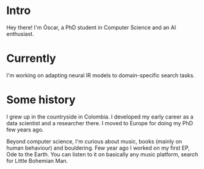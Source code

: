 
# Intro

Hey there! I'm Óscar, a PhD student in Computer Science and an AI enthusiast.
# Currently

I'm working on adapting neural IR models to domain-specific search tasks.

# Some history
I grew up in the countryside in Colombia. I developed my early career as a data scientist and a researcher there. I moved to Europe for doing my PhD few years ago.

Beyond computer science, I'm curious about music, books (mainly on human behaviour) and bouldering. Few year ago I worked on my first EP, Ode to the Earth. You can listen to it on basically any music platform, search for Little Bohemian Man.